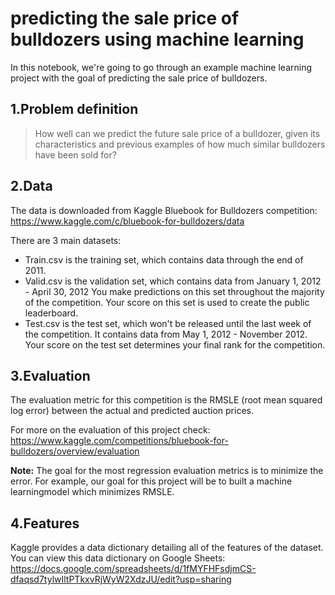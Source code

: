 # predicting the sale price of bulldozers using machine learning

In this notebook, we're going to go through an example machine learning project with the goal of predicting the sale price of bulldozers.

## 1.Problem definition

> How well can we predict the future sale price of a bulldozer, given its characteristics and previous examples of how much similar bulldozers have been sold for?

## 2.Data

The data is downloaded from Kaggle Bluebook for Bulldozers competition: https://www.kaggle.com/c/bluebook-for-bulldozers/data

There are 3 main datasets:

- Train.csv is the training set, which contains data through the end of 2011.
- Valid.csv is the validation set, which contains data from January 1, 2012 - April 30, 2012 You make predictions on this set throughout the majority of the competition. Your score on this set is used to create the public leaderboard.
- Test.csv is the test set, which won't be released until the last week of the competition. It contains data from May 1, 2012 - November 2012. Your score on the test set determines your final rank for the competition.

## 3.Evaluation

The evaluation metric for this competition is the RMSLE (root mean squared log error) between the actual and predicted auction prices.

For more on the evaluation of this project check: https://www.kaggle.com/competitions/bluebook-for-bulldozers/overview/evaluation

**Note:** The goal for the most regression evaluation metrics is to minimize the error. For example, our goal for this project will be to built a machine learningmodel which minimizes RMSLE.

## 4.Features

Kaggle provides a data dictionary detailing all of the features of the dataset. You can view this data dictionary on Google Sheets:
https://docs.google.com/spreadsheets/d/1fMYFHFsdjmCS-dfaqsd7tylwIltPTkxvRjWyW2XdzJU/edit?usp=sharing
